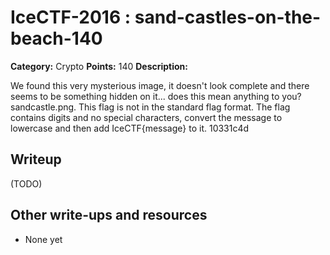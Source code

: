 # IceCTF-2016 : sand-castles-on-the-beach-140

**Category:** Crypto
**Points:** 140
**Description:**

We found this very mysterious image, it doesn't look complete and there seems to be something hidden on it... does this mean anything to you? sandcastle.png. This flag is not in the standard flag format. The flag contains digits and no special characters, convert the message to lowercase and then add IceCTF{message} to it. 10331c4d

## Writeup

(TODO)

## Other write-ups and resources

* None yet